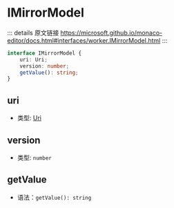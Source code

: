 # IMirrorModel

<backTop />
        
::: details 原文链接
https://microsoft.github.io/monaco-editor/docs.html#interfaces/worker.IMirrorModel.html
:::

```ts
interface IMirrorModel {
    uri: Uri;
    version: number;
    getValue(): string;
}
```

## uri
- 类型: [Uri](/api/Uri.md)

## version
- 类型: `number`

## getValue
- 语法：`getValue(): string`
